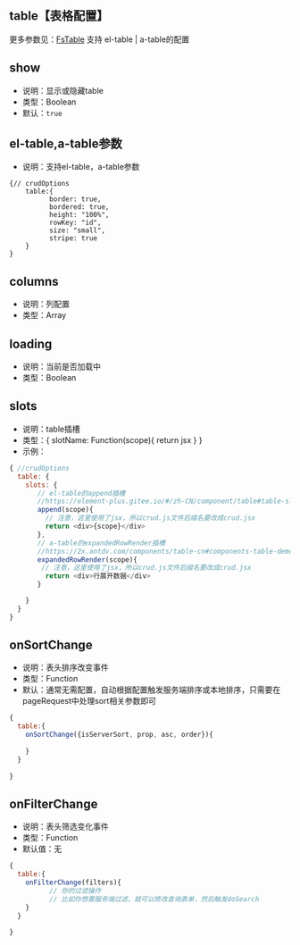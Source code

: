 
## table【表格配置】

更多参数见：[FsTable](/api/components/crud/crud/fs-table.md)
支持 el-table | a-table的配置

## show
* 说明：显示或隐藏table
* 类型：Boolean
* 默认：`true`

## el-table,a-table参数
* 说明：支持el-table，a-table参数
```json5
{// crudOptions
    table:{
          border: true,
          bordered: true,
          height: "100%",
          rowKey: "id",
          size: "small",
          stripe: true
    }
}
```

## columns
* 说明：列配置
* 类型：Array

## loading
* 说明：当前是否加载中
* 类型：Boolean

## slots
* 说明：table插槽
* 类型：{ slotName: Function(scope){ return jsx } }
* 示例：
```js
{ //crudOptions
  table: {
    slots: {
       // el-table的append插槽
       //https://element-plus.gitee.io/#/zh-CN/component/table#table-slot
       append(scope){
         // 注意，这里使用了jsx，所以crud.js文件后缀名要改成crud.jsx
         return <div>{scope}</div>
       },
       // a-table的expandedRowRender插槽
       //https://2x.antdv.com/components/table-cn#components-table-demo-expand
       expandedRowRender(scope){
        // 注意，这里使用了jsx，所以crud.js文件后缀名要改成crud.jsx
         return <div>行展开数据</div>
       }

    }
  }
}
```
## onSortChange
* 说明：表头排序改变事件
* 类型：Function
* 默认：通常无需配置，自动根据配置触发服务端排序或本地排序，只需要在pageRequest中处理sort相关参数即可
```js
{
  table:{
    onSortChange({isServerSort, prop, asc, order}){
        
    }
  }    
    
}
```

## onFilterChange
* 说明：表头筛选变化事件
* 类型：Function
* 默认值：无
```js
{
  table:{
    onFilterChange(filters){
          // 你的过滤操作
          // 比如你想要服务端过滤，就可以修改查询表单，然后触发doSearch
    }
  }    
    
}
```